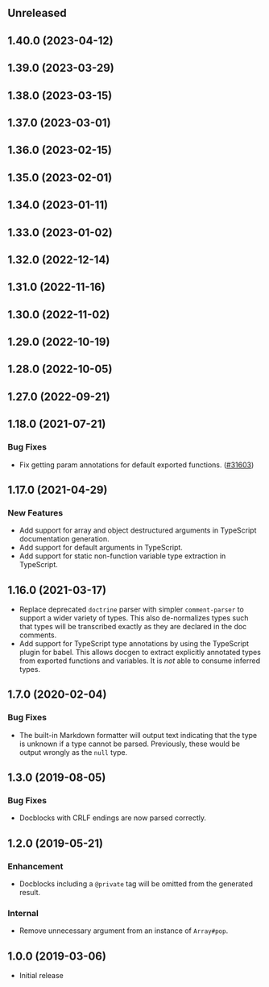 <!-- Learn how to maintain this file at https://github.com/WordPress/gutenberg/tree/HEAD/packages#maintaining-changelogs. -->

## Unreleased

## 1.40.0 (2023-04-12)

## 1.39.0 (2023-03-29)

## 1.38.0 (2023-03-15)

## 1.37.0 (2023-03-01)

## 1.36.0 (2023-02-15)

## 1.35.0 (2023-02-01)

## 1.34.0 (2023-01-11)

## 1.33.0 (2023-01-02)

## 1.32.0 (2022-12-14)

## 1.31.0 (2022-11-16)

## 1.30.0 (2022-11-02)

## 1.29.0 (2022-10-19)

## 1.28.0 (2022-10-05)

## 1.27.0 (2022-09-21)

## 1.18.0 (2021-07-21)

### Bug Fixes

-	Fix getting param annotations for default exported functions. ([#31603](https://github.com/WordPress/gutenberg/pull/31603))

## 1.17.0 (2021-04-29)

### New Features

-   Add support for array and object destructured arguments in TypeScript documentation generation.
-   Add support for default arguments in TypeScript.
-   Add support for static non-function variable type extraction in TypeScript.

## 1.16.0 (2021-03-17)

-   Replace deprecated `doctrine` parser with simpler `comment-parser` to support a wider variety of types. This also de-normalizes types such that types will be transcribed exactly as they are declared in the doc comments.
-   Add support for TypeScript type annotations by using the TypeScript plugin for babel. This allows docgen to extract explicitly annotated types from exported functions and variables. It is _not_ able to consume inferred types.

## 1.7.0 (2020-02-04)

### Bug Fixes

-   The built-in Markdown formatter will output text indicating that the type is unknown if a type cannot be parsed. Previously, these would be output wrongly as the `null` type.

## 1.3.0 (2019-08-05)

### Bug Fixes

-   Docblocks with CRLF endings are now parsed correctly.

## 1.2.0 (2019-05-21)

### Enhancement

-   Docblocks including a `@private` tag will be omitted from the generated result.

### Internal

-   Remove unnecessary argument from an instance of `Array#pop`.

## 1.0.0 (2019-03-06)

-   Initial release
